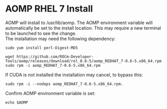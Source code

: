 # AOMP RHEL 7 Install 
AOMP will install to /usr/lib/aomp. The AOMP environment variable will automatically be set to the install location. This may require a new terminal to be launched to see the change.<br>
The installation may need the following dependency:
```
sudo yum install perl-Digest-MD5
```
```
wget https://github.com/ROCm-Developer-Tools/aomp/releases/download/rel_0.6-5/aomp_REDHAT_7-0.6-5.x86_64.rpm
sudo rpm -i aomp_REDHAT_7-0.6-5.x86_64.rpm
```
If CUDA is not installed the installation may cancel, to bypass this:
```
sudo rpm -i --nodeps aomp_REDHAT_7-0.6-5.x86_64.rpm. 
```
Confirm AOMP environment variable is set:
```
echo $AOMP
```
